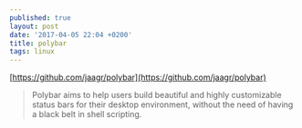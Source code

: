 ```yaml
---
published: true
layout: post
date: '2017-04-05 22:04 +0200'
title: polybar
tags: linux
---
```

[https://github.com/jaagr/polybar](https://github.com/jaagr/polybar)

> Polybar aims to help users build beautiful and highly customizable status bars for their desktop environment, without the need of having a black belt in shell scripting. 
